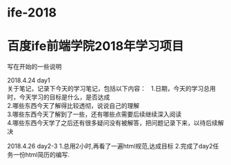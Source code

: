 # ife-2018
# 百度ife前端学院2018年学习项目

写在开始的一些说明  

2018.4.24 day1  
关于笔记，记录下今天的学习笔记，包括以下内容：  
1.日期，今天的学习总用时，今天学习的目标是什么，是否达成  
2.哪些东西今天了解得比较透彻，说说自己的理解  
3.哪些东西今天了解到了一些，还有哪些点需要后续继续深入阅读  
4.哪些东西今天学了之后还有很多疑问没有被解答，把问题记录下来，以待后续解决  

2018.4.26 day2-3
1.总用2小时,再看了一遍html规范,达成目标
2.完成了day2任务一份html简历的编写.